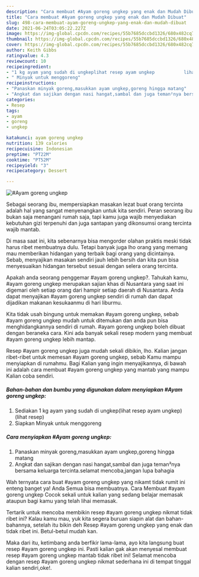 ```yaml
---
description: "Cara membuat #Ayam goreng ungkep yang enak dan Mudah Dibuat"
title: "Cara membuat #Ayam goreng ungkep yang enak dan Mudah Dibuat"
slug: 498-cara-membuat-ayam-goreng-ungkep-yang-enak-dan-mudah-dibuat
date: 2021-06-24T03:05:22.227Z
image: https://img-global.cpcdn.com/recipes/55b7685dccbd1326/680x482cq70/ayam-goreng-ungkep-foto-resep-utama.jpg
thumbnail: https://img-global.cpcdn.com/recipes/55b7685dccbd1326/680x482cq70/ayam-goreng-ungkep-foto-resep-utama.jpg
cover: https://img-global.cpcdn.com/recipes/55b7685dccbd1326/680x482cq70/ayam-goreng-ungkep-foto-resep-utama.jpg
author: Keith Gibbs
ratingvalue: 4.3
reviewcount: 10
recipeingredient:
- "1 kg ayam yang sudah di ungkeplihat resep ayam ungkep           lihat resep"
- " Minyak untuk menggoreng"
recipeinstructions:
- "Panaskan minyak goreng,masukkan ayam ungkep,goreng hingga matang"
- "Angkat dan sajikan dengan nasi hangat,sambal dan juga teman²nya bersama keluarga tercinta.selamat mencoba,jangan lupa bahagia"
categories:
- Resep
tags:
- ayam
- goreng
- ungkep

katakunci: ayam goreng ungkep 
nutrition: 139 calories
recipecuisine: Indonesian
preptime: "PT22M"
cooktime: "PT52M"
recipeyield: "3"
recipecategory: Dessert

---
```



![#Ayam goreng ungkep](https://img-global.cpcdn.com/recipes/55b7685dccbd1326/680x482cq70/ayam-goreng-ungkep-foto-resep-utama.jpg)

Sebagai seorang ibu, mempersiapkan masakan lezat buat orang tercinta adalah hal yang sangat menyenangkan untuk kita sendiri. Peran seorang ibu bukan saja menangani rumah saja, tapi kamu juga wajib menyediakan kebutuhan gizi terpenuhi dan juga santapan yang dikonsumsi orang tercinta wajib mantab.

Di masa  saat ini, kita sebenarnya bisa mengorder olahan praktis meski tidak harus ribet membuatnya dulu. Tetapi banyak juga lho orang yang memang mau memberikan hidangan yang terbaik bagi orang yang dicintainya. Sebab, menyajikan masakan sendiri jauh lebih bersih dan kita pun bisa menyesuaikan hidangan tersebut sesuai dengan selera orang tercinta. 



Apakah anda seorang penggemar #ayam goreng ungkep?. Tahukah kamu, #ayam goreng ungkep merupakan sajian khas di Nusantara yang saat ini digemari oleh setiap orang dari hampir setiap daerah di Nusantara. Anda dapat menyajikan #ayam goreng ungkep sendiri di rumah dan dapat dijadikan makanan kesukaanmu di hari liburmu.

Kita tidak usah bingung untuk memakan #ayam goreng ungkep, sebab #ayam goreng ungkep mudah untuk ditemukan dan anda pun bisa menghidangkannya sendiri di rumah. #ayam goreng ungkep boleh dibuat dengan beraneka cara. Kini ada banyak sekali resep modern yang membuat #ayam goreng ungkep lebih mantap.

Resep #ayam goreng ungkep juga mudah sekali dibikin, lho. Kalian jangan ribet-ribet untuk memesan #ayam goreng ungkep, sebab Kamu mampu menyiapkan di rumahmu. Bagi Kalian yang ingin menyajikannya, di bawah ini adalah cara membuat #ayam goreng ungkep yang mantab yang mampu Kalian coba sendiri.

<!--inarticleads1-->

##### Bahan-bahan dan bumbu yang digunakan dalam menyiapkan #Ayam goreng ungkep:

1. Sediakan 1 kg ayam yang sudah di ungkep(lihat resep ayam ungkep)           (lihat resep)
1. Siapkan  Minyak untuk menggoreng




<!--inarticleads2-->

##### Cara menyiapkan #Ayam goreng ungkep:

1. Panaskan minyak goreng,masukkan ayam ungkep,goreng hingga matang
1. Angkat dan sajikan dengan nasi hangat,sambal dan juga teman²nya bersama keluarga tercinta.selamat mencoba,jangan lupa bahagia




Wah ternyata cara buat #ayam goreng ungkep yang nikamt tidak rumit ini enteng banget ya! Anda Semua bisa membuatnya. Cara Membuat #ayam goreng ungkep Cocok sekali untuk kalian yang sedang belajar memasak ataupun bagi kamu yang telah lihai memasak.

Tertarik untuk mencoba membikin resep #ayam goreng ungkep nikmat tidak ribet ini? Kalau kamu mau, yuk kita segera buruan siapin alat dan bahan-bahannya, setelah itu bikin deh Resep #ayam goreng ungkep yang enak dan tidak ribet ini. Betul-betul mudah kan. 

Maka dari itu, ketimbang anda berfikir lama-lama, ayo kita langsung buat resep #ayam goreng ungkep ini. Pasti kalian gak akan menyesal membuat resep #ayam goreng ungkep mantab tidak ribet ini! Selamat mencoba dengan resep #ayam goreng ungkep nikmat sederhana ini di tempat tinggal kalian sendiri,oke!.

